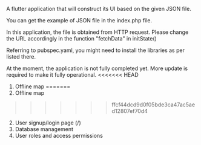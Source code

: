 A flutter application that will construct its UI based on the given JSON file.

You can get the example of JSON file in the index.php file.

In this application, the file is obtained from HTTP request.
Please change the URL accordingly in the function "fetchData" in initState()


Referring to pubspec.yaml, you might need to install the libraries as per listed there.

At the moment, the application is not fully completed yet.
More update is required to make it fully operational.
<<<<<<< HEAD
1. Offline map 
=======
1. Offline map
>>>>>>> ffcf44dcd9d0f05bde3ca47ac5aed12807ef70d4
2. User signup/login page (/)
3. Database management
4. User roles and access permissions
